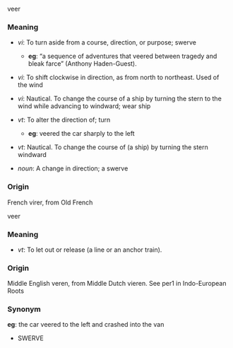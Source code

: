 veer
### Meaning
+ _vi_: To turn aside from a course, direction, or purpose; swerve
    + __eg__: “a sequence of adventures that veered between tragedy and bleak farce” (Anthony Haden-Guest).
+ _vi_: To shift clockwise in direction, as from north to northeast. Used of the wind
+ _vi_: Nautical. To change the course of a ship by turning the stern to the wind while advancing to windward; wear ship
+ _vt_: To alter the direction of; turn
    + __eg__: veered the car sharply to the left
+ _vt_: Nautical. To change the course of (a ship) by turning the stern windward

+ _noun_: A change in direction; a swerve

### Origin

French virer, from Old French

veer
### Meaning
+ _vt_: To let out or release (a line or an anchor train).

### Origin

Middle English veren, from Middle Dutch vieren. See per1 in Indo-European Roots

### Synonym

__eg__: the car veered to the left and crashed into the van

+ SWERVE


